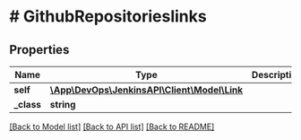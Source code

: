 # # GithubRepositorieslinks

## Properties

Name | Type | Description | Notes
------------ | ------------- | ------------- | -------------
**self** | [**\App\DevOps\JenkinsAPI\Client\Model\Link**](Link.md) |  | [optional]
**_class** | **string** |  | [optional]

[[Back to Model list]](../../README.md#models) [[Back to API list]](../../README.md#endpoints) [[Back to README]](../../README.md)
